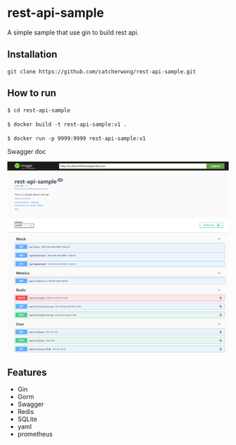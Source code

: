 # rest-api-sample

A simple sample that use gin to build rest api.


## Installation

```
git clone https://github.com/catcherwong/rest-api-sample.git
```

## How to run

```
$ cd rest-api-sample

$ docker build -t rest-api-sample:v1 .

$ docker run -p 9999:9999 rest-api-sample:v1
```

Swagger doc


![](./media/swagger.png)

## Features

- Gin
- Gorm
- Swagger
- Redis
- SQLite
- yaml
- prometheus